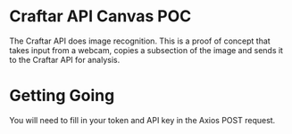 # Craftar API Canvas POC
The Craftar API does image recognition. This is a proof of concept that takes input from a webcam, copies a subsection of the image and sends it to the Craftar API for analysis.

# Getting Going
You will need to fill in your token and API key in the Axios POST request.
